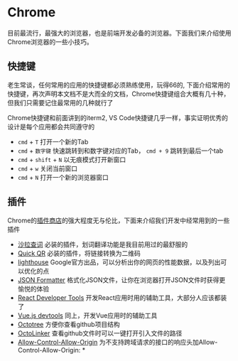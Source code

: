 # Chrome

目前最流行，最强大的浏览器，也是前端开发必备的浏览器。下面我们来介绍使用Chrome浏览器的一些小技巧。

## 快捷键

老生常谈，任何常用的应用的快捷键都必须熟练使用，玩得66的, 下面介绍常用的快捷键，再次声明本文档不是大而全的文档，Chrome快捷键组合大概有几十种，但我们只需要记住最常用的几种就行了

Chrome快捷键和前面讲到的iterm2, VS Code快捷键几乎一样，事实证明优秀的设计是每个应用都会共同遵守的

* `cmd` + `T` 打开一个新的Tab    
* `cmd` + `数字键` 快速跳转到和数字键对应的Tab， `cmd + 9` 跳转到最后一个tab    
* `cmd` + `shift` + `N` 以无痕模式打开新窗口  
* `cmd` + `w` 关闭当前窗口  
* `cmd` + `N` 打开一个新的浏览器窗口  

## 插件

Chrome的[插件商店](https://chrome.google.com/webstore/category/extensions?hl=zh-CN)的强大程度无与伦比，下面来介绍我们开发中经常用到的一些插件

* [沙拉查词](https://chrome.google.com/webstore/detail/cdonnmffkdaoajfknoeeecmchibpmkmg) 必装的插件，划词翻译功能是我目前用过的最舒服的  
* [Quick QR](https://chrome.google.com/webstore/detail/afpbjjgbdimpioenaedcjgkaigggcdpp) 必装的插件，将链接转换为二维码  
* [lighthouse](https://chrome.google.com/webstore/detail/blipmdconlkpinefehnmjammfjpmpbjk) Google官方出品，可以分析出你的网页的性能数据，以及列出可以优化的点  
* [JSON Formatter](https://chrome.google.com/webstore/detail/bcjindcccaagfpapjjmafapmmgkkhgoa) 格式化JSON文件，让你在浏览器打开JSON文件时获得更愉悦的体验  
* [React Developer Tools](https://chrome.google.com/webstore/detail/fmkadmapgofadopljbjfkapdkoienihi) 开发React应用时用的辅助工具，大部分人应该都装了  
* [Vue.js devtools](https://chrome.google.com/webstore/detail/nhdogjmejiglipccpnnnanhbledajbpd) 同上，开发Vue应用时的辅助工具  
* [Octotree](https://chrome.google.com/webstore/detail/bkhaagjahfmjljalopjnoealnfndnagc) 方便你查看github项目结构  
* [OctoLinker](https://chrome.google.com/webstore/detail/octolinker/jlmafbaeoofdegohdhinkhilhclaklkp) 查看github文件时可以一键打开引入文件的路径  
* [Allow-Control-Allow-Origin](https://chrome.google.com/webstore/detail/nlfbmbojpeacfghkpbjhddihlkkiljbi) 为不支持跨域请求的接口的响应头加Allow-Control-Allow-Origin: *  
